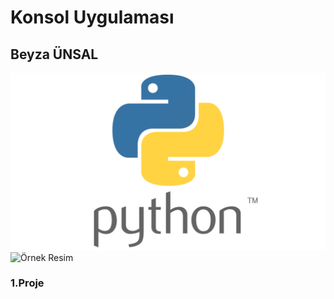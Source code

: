 # Konsol Uygulaması
## Beyza ÜNSAL
<img src="image.png" alt="Örnek Resim"/>
<img src="Resimler\image.png" alt="Örnek Resim"/>
<h3>1.Proje</h3>






